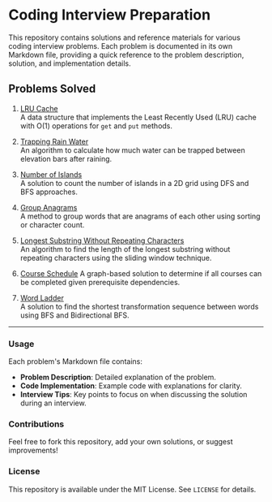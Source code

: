 # Coding Interview Preparation

This repository contains solutions and reference materials for various coding interview problems. Each problem is documented in its own Markdown file, providing a quick reference to the problem description, solution, and implementation details.

## Problems Solved

1. [LRU Cache](lru_cache_reference.md)  
   A data structure that implements the Least Recently Used (LRU) cache with O(1) operations for `get` and `put` methods.

2. [Trapping Rain Water](trapping_rain_water.md)  
   An algorithm to calculate how much water can be trapped between elevation bars after raining.

3. [Number of Islands](number_of_islands.md)  
   A solution to count the number of islands in a 2D grid using DFS and BFS approaches.

4. [Group Anagrams](group_anagrams.md)  
   A method to group words that are anagrams of each other using sorting or character count.

5. [Longest Substring Without Repeating Characters](longest_substring_no_repeats.md)  
   An algorithm to find the length of the longest substring without repeating characters using the sliding window technique.

6. [Course Schedule](course_schedule.md)
   A graph-based solution to determine if all courses can be completed given prerequisite dependencies.

7. [Word Ladder](word_ladder.md)  
   A solution to find the shortest transformation sequence between words using BFS and Bidirectional BFS.
   
---

### Usage

Each problem's Markdown file contains:
- **Problem Description**: Detailed explanation of the problem.
- **Code Implementation**: Example code with explanations for clarity.
- **Interview Tips**: Key points to focus on when discussing the solution during an interview.

### Contributions
Feel free to fork this repository, add your own solutions, or suggest improvements!

### License
This repository is available under the MIT License. See `LICENSE` for details.


